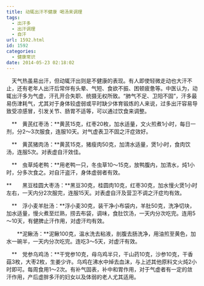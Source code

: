 ```yaml
---
title: 动辄出汗不健康 喝汤来调理
tags:
  - 出汗多
  - 出汗调理
  - 自汗
url: 1592.html
id: 1592
categories:
  - 健康常识
date: 2014-05-23 02:18:02
---
```


　天气热虽易出汗，但动辄汗出则是不健康的表现。有人即使轻微走动也大汗不止，还有老年人出汗后常伴有头晕、气短、食欲不振、困顿疲惫等。中医认为，动辄出汗多为气虚，汗孔开合失职、统摄无权所致。“肺气不足、卫阳不固”，汗多最易伤津耗气，尤其对于身体较虚弱或平时缺少体育锻炼的人来说，过多出汗容易导致受凉感冒，引发关节、肠胃不适等，可以通过饮食来调整。

　**　黄芪红枣汤：**黄芪15克，红枣20枚，加水适量，文火煎煮1小时，每日一剂，分2～3次服食，连服10天。对气虚表卫不固之汗症效好。

　**　黄芪猪肉汤：**黄芪15克，猪瘦肉50克，加清水适量，煲1小时，食肉饮汤，连服5次。对表虚自汗效佳。

　**　虫草炖老鸭：**用老鸭一只，冬虫草10～15克，放鸭腹内，加清水，炖1小时，分多次食之。对自汗盗汗，身体虚弱者有效。

**　　黑豆桂圆大枣汤：**黑豆30克，桂圆肉10克，红枣30克，加水慢火煲1小时左右，一天内分2次服完，连服15天。对表虚自汗及营卫不调之汗症均有效。

　**　浮小麦羊肚汤：**浮小麦30克，装干净小布袋内，羊肚50克，洗净切块，加水适量，慢火煮至烂熟，捞去布袋，调味，食肚饮汤，一天内分次吃完。连用5～10天，有健脾止汗作用，对虚汗均有效。

　　**泥鳅汤：**泥鳅100克，温水洗去粘液，剖腹去肠洗净，用油煎至黄色，加水一碗半，一天内分次吃完。连吃3～5天，对虚汗有效。

　**　党参乌鸡汤：**干党参10克，母乌鸡半只，干山药10克，沙参10克，干香菇3枚，大枣2枚，生姜少许。乌鸡在沸水中焯去血沫，与上述其他原料文火炖2小时即可。每周食用1～2次。有补气固表，补中和胃作用，对于气虚者有一定的敛汗作用，产后虚胖多汗的妇女以及体弱的老人尤其适用。